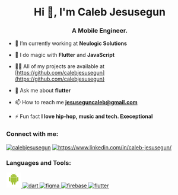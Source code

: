 <h1 align="center">Hi 👋, I'm Caleb Jesusegun</h1>
<h3 align="center">A Mobile Engineer.</h3>

- 🔭 I’m currently working at **Neulogic Solutions**

- 🌱 I do magic with **Flutter** and **JavaScript**

- 👨‍💻 All of my projects are available at [https://github.com/calebjesusegun](https://github.com/calebjesusegun)

- 💬 Ask me about **flutter**

- 📫 How to reach me **jesuseguncaleb@gmail.com**

- ⚡ Fun fact **I love hip-hop, music and tech. Execeptional**

<h3 align="left">Connect with me:</h3>
<p align="left">
<a href="https://twitter.com/CalebJesusegun" target="blank"><img align="center" src="https://raw.githubusercontent.com/rahuldkjain/github-profile-readme-generator/master/src/images/icons/Social/twitter.svg" alt="calebjesusegun" height="30" width="40" /></a>
<a href="https://www.linkedin.com/in/caleb-jesusegun/" target="blank"><img align="center" src="https://raw.githubusercontent.com/rahuldkjain/github-profile-readme-generator/master/src/images/icons/Social/linked-in-alt.svg" alt="https://www.linkedin.com/in/caleb-jesusegun/" height="30" width="40" /></a>
</p>

<h3 align="left">Languages and Tools:</h3>
<p align="left"> <a href="https://developer.android.com" target="_blank"> <img src="https://raw.githubusercontent.com/devicons/devicon/master/icons/android/android-original-wordmark.svg" alt="android" width="40" height="40"/> </a> <a href="https://dart.dev" target="_blank"> <img src="https://www.vectorlogo.zone/logos/dartlang/dartlang-icon.svg" alt="dart" width="40" height="40"/> </a> <a href="https://www.figma.com/" target="_blank"> <img src="https://www.vectorlogo.zone/logos/figma/figma-icon.svg" alt="figma" width="40" height="40"/> </a> <a href="https://firebase.google.com/" target="_blank"> <img src="https://www.vectorlogo.zone/logos/firebase/firebase-icon.svg" alt="firebase" width="40" height="40"/> </a> <a href="https://flutter.dev" target="_blank"> <img src="https://www.vectorlogo.zone/logos/flutterio/flutterio-icon.svg" alt="flutter" width="40" height="40"/> </a> <a href="https://git-scm.com/" target="_blank"> </p>

